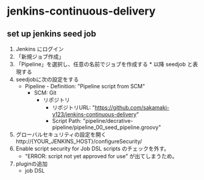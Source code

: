 # jenkins-continuous-delivery

## set up jenkins seed job

1. Jenkins にログイン
2. 「新規ジョブ作成」
3. 「Pipeline」を選択し、任意の名前でジョブを作成する * 以降 seedjob と表現する
4.  seedjobに次の設定をする
    -  Pipeline - Definition: "Pipeline script from SCM"
        -  SCM: Git
            - リポジトリ
                - リポジトリURL: "https://github.com/sakamaki-y123/jenkins-continuous-delivery"
                - Script Path: "pipeline/decrative-pipeline/pipeline_00_seed_pipeline.groovy"
5. グローバルセキュリティの設定を開く
   http://{YOUR_JENKINS_HOST}/configureSecurity/
6. Enable script security for Job DSL scripts のチェックを外す。
    - "ERROR: script not yet approved for use" が出てしまうため。
7. pluginの追加
    - job DSL